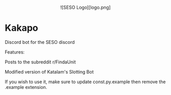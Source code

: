 
<p align="center">
    ![SESO Logo][logo.png]
</p>

# Kakapo
Discord bot for the SESO discord

Features:

  Posts to the subreddit r/FindaUnit

  Modified version of Katalam's Slotting Bot

If you wish to use it, make sure to update const.py.example then remove the .example extension.
